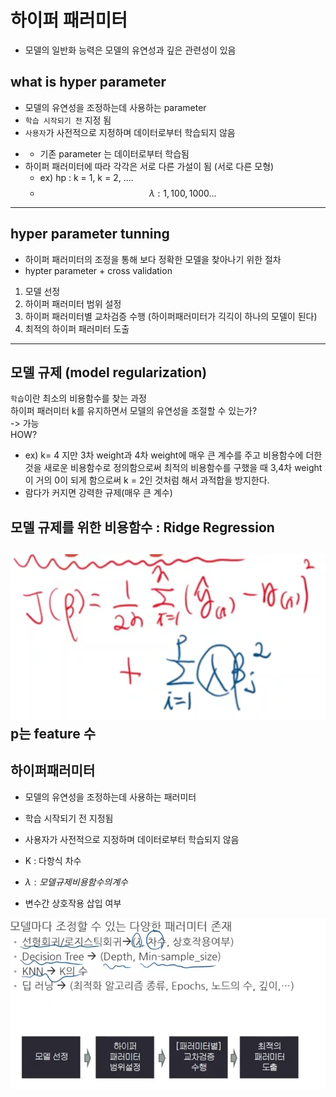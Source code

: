 # 하이퍼 패러미터 
- 모델의 일반화 능력은 모델의 유연성과 깊은 관련성이 있음

## what is hyper parameter
- 모델의 유연성을 조정하는데 사용하는 parameter
- `학습 시작되기 전` 지정 됨
- `사용자`가 사전적으로 지정하며 데이터로부터 학습되지 않음
* * 기존 parameter 는 데이터로부터 학습됨
* 하이퍼 패러미터에 따라 각각은 서로 다른 가설이 됨 (서로 다른 모형)
  * ex) hp : k = 1, k = 2, ....
  * $$ \lambda : 1, 100, 1000...$$ 
---
## hyper parameter tunning
- 하이퍼 패러미터의 조정을 통해 보다 정확한 모델을 찾아나기 위한 절차
- hypter parameter + cross validation
1. 모델 선정
2. 하이퍼 패러미터 범위 설정
3. 하이퍼 패러미터별 교차검증 수행 (하이퍼패러미터가 긱긱이 하나의 모델이 된다)
4. 최적의 하이퍼 패러미터 도출

---
## 모델 규제 (model regularization)
`학습`이란 최소의 비용함수를 찾는 과정  
하이퍼 패러미터 k를 유지하면서 모델의 유연성을 조절할 수 있는가?  
-> 가능  
HOW?
- ex) k= 4 지만 3차 weight과 4차 weight에 매우 큰 계수를 주고 비용함수에 더한 것을 새로운 비용함수로 정의함으로써 최적의 비용함수를 구했을 때 3,4차 weight이 거의 0이 되게 함으로써 k = 2인 것처럼 해서 과적합을 방지한다.
- 람다가 커지면 강력한 규제(매우 큰 계수)

## 모델 규제를 위한 비용함수 : Ridge Regression
![ridge_regression](img/ridge_regression.png)  
p는 feature 수
---
## 하이퍼패러미터
- 모델의 유연성을 조정하는데 사용하는 패러미터
- 학습 시작되기 전 지정됨
- 사용자가 사전적으로 지정하며 데이터로부터 학습되지 않음

- K : 다항식 차수
- $\lambda : 모델규제 비용함수의 계수$
- 변수간 상호작용 삽입 여부

![summary](img/hyper_parameter_sum.png)